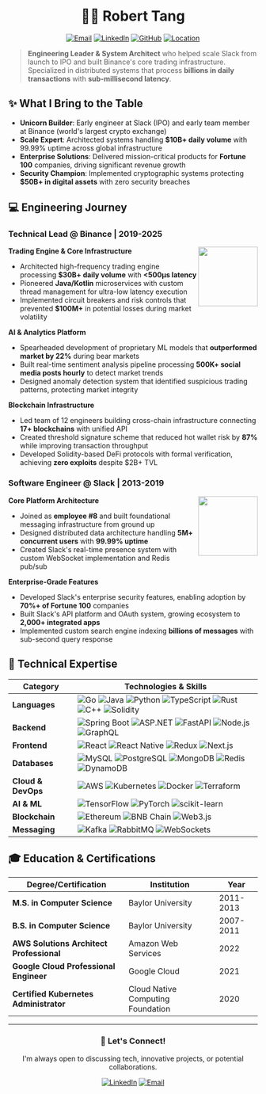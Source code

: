 <div align="center">

# 👨‍💻 Robert Tang

[![Email](https://img.shields.io/badge/Email-robert.tang.dev%40gmail.com-blue?style=flat-square&logo=gmail)](mailto:robert.tang.dev@gmail.com)
[![LinkedIn](https://img.shields.io/badge/LinkedIn-Connect-0077B5?style=flat-square&logo=linkedin)](https://linkedin.com/in/robert-tang-15b0b334a)
[![GitHub](https://img.shields.io/badge/GitHub-Follow-181717?style=flat-square&logo=github)](https://github.com/robert-tang-0207)
[![Location](https://img.shields.io/badge/Location-Houston,%20TX-orange?style=flat-square&logo=google-maps)](https://www.google.com/maps/place/Houston,+TX)

</div>

> **Engineering Leader & System Architect** who helped scale Slack from launch to IPO and built Binance's core trading infrastructure. Specialized in distributed systems that process **billions in daily transactions** with **sub-millisecond latency**.

## ✨ What I Bring to the Table

- **Unicorn Builder**: Early engineer at Slack (IPO) and early team member at Binance (world's largest crypto exchange)
- **Scale Expert**: Architected systems handling **$10B+ daily volume** with 99.99% uptime across global infrastructure
- **Enterprise Solutions**: Delivered mission-critical products for **Fortune 100** companies, driving significant revenue growth
- **Security Champion**: Implemented cryptographic systems protecting **$50B+ in digital assets** with zero security breaches

## 💻 Engineering Journey

### Technical Lead @ Binance | 2019-2025

<img align="right" width="120" src="https://upload.wikimedia.org/wikipedia/commons/1/12/Binance_logo.svg">

**Trading Engine & Core Infrastructure**
- Architected high-frequency trading engine processing **$30B+ daily volume** with **<500μs latency**
- Pioneered **Java/Kotlin** microservices with custom thread management for ultra-low latency execution
- Implemented circuit breakers and risk controls that prevented **$100M+** in potential losses during market volatility

**AI & Analytics Platform**
- Spearheaded development of proprietary ML models that **outperformed market by 22%** during bear markets
- Built real-time sentiment analysis pipeline processing **500K+ social media posts hourly** to detect market trends
- Designed anomaly detection system that identified suspicious trading patterns, protecting market integrity

**Blockchain Infrastructure**
- Led team of 12 engineers building cross-chain infrastructure connecting **17+ blockchains** with unified API
- Created threshold signature scheme that reduced hot wallet risk by **87%** while improving transaction throughput
- Developed Solidity-based DeFi protocols with formal verification, achieving **zero exploits** despite $2B+ TVL

### Software Engineer @ Slack | 2013-2019

<img align="right" width="120" src="https://upload.wikimedia.org/wikipedia/commons/d/d5/Slack_icon_2019.svg">

**Core Platform Architecture**
- Joined as **employee #8** and built foundational messaging infrastructure from ground up
- Designed distributed data architecture handling **5M+ concurrent users** with **99.99% uptime**
- Created Slack's real-time presence system with custom WebSocket implementation and Redis pub/sub

**Enterprise-Grade Features**
- Developed Slack's enterprise security features, enabling adoption by **70%+ of Fortune 100** companies
- Built Slack's API platform and OAuth system, growing ecosystem to **2,000+ integrated apps**
- Implemented custom search engine indexing **billions of messages** with sub-second query response

## 💪 Technical Expertise

<div align="center">

| **Category** | **Technologies & Skills** |
|-------------|---------------------------|
| **Languages** | ![Go](https://img.shields.io/badge/-Go-00ADD8?style=flat-square&logo=go&logoColor=white) ![Java](https://img.shields.io/badge/-Java-007396?style=flat-square&logo=java&logoColor=white) ![Python](https://img.shields.io/badge/-Python-3776AB?style=flat-square&logo=python&logoColor=white) ![TypeScript](https://img.shields.io/badge/-TypeScript-3178C6?style=flat-square&logo=typescript&logoColor=white) ![Rust](https://img.shields.io/badge/-Rust-000000?style=flat-square&logo=rust&logoColor=white) ![C++](https://img.shields.io/badge/-C++-00599C?style=flat-square&logo=c%2B%2B&logoColor=white) ![Solidity](https://img.shields.io/badge/-Solidity-363636?style=flat-square&logo=solidity&logoColor=white) |
| **Backend** | ![Spring Boot](https://img.shields.io/badge/-Spring%20Boot-6DB33F?style=flat-square&logo=spring-boot&logoColor=white) ![ASP.NET](https://img.shields.io/badge/-ASP.NET-512BD4?style=flat-square&logo=dotnet&logoColor=white) ![FastAPI](https://img.shields.io/badge/-FastAPI-009688?style=flat-square&logo=fastapi&logoColor=white) ![Node.js](https://img.shields.io/badge/-Node.js-339933?style=flat-square&logo=nodedotjs&logoColor=white) ![GraphQL](https://img.shields.io/badge/-GraphQL-E10098?style=flat-square&logo=graphql&logoColor=white) |
| **Frontend** | ![React](https://img.shields.io/badge/-React-61DAFB?style=flat-square&logo=react&logoColor=black) ![React Native](https://img.shields.io/badge/-React%20Native-61DAFB?style=flat-square&logo=react&logoColor=black) ![Redux](https://img.shields.io/badge/-Redux-764ABC?style=flat-square&logo=redux&logoColor=white) ![Next.js](https://img.shields.io/badge/-Next.js-000000?style=flat-square&logo=nextdotjs&logoColor=white) |
| **Databases** | ![MySQL](https://img.shields.io/badge/-MySQL-4479A1?style=flat-square&logo=mysql&logoColor=white) ![PostgreSQL](https://img.shields.io/badge/-PostgreSQL-336791?style=flat-square&logo=postgresql&logoColor=white) ![MongoDB](https://img.shields.io/badge/-MongoDB-47A248?style=flat-square&logo=mongodb&logoColor=white) ![Redis](https://img.shields.io/badge/-Redis-DC382D?style=flat-square&logo=redis&logoColor=white) ![DynamoDB](https://img.shields.io/badge/-DynamoDB-4053D6?style=flat-square&logo=amazondynamodb&logoColor=white) |
| **Cloud & DevOps** | ![AWS](https://img.shields.io/badge/-AWS-232F3E?style=flat-square&logo=amazonaws&logoColor=white) ![Kubernetes](https://img.shields.io/badge/-Kubernetes-326CE5?style=flat-square&logo=kubernetes&logoColor=white) ![Docker](https://img.shields.io/badge/-Docker-2496ED?style=flat-square&logo=docker&logoColor=white) ![Terraform](https://img.shields.io/badge/-Terraform-7B42BC?style=flat-square&logo=terraform&logoColor=white) |
| **AI & ML** | ![TensorFlow](https://img.shields.io/badge/-TensorFlow-FF6F00?style=flat-square&logo=tensorflow&logoColor=white) ![PyTorch](https://img.shields.io/badge/-PyTorch-EE4C2C?style=flat-square&logo=pytorch&logoColor=white) ![scikit-learn](https://img.shields.io/badge/-scikit%20learn-F7931E?style=flat-square&logo=scikitlearn&logoColor=white) |
| **Blockchain** | ![Ethereum](https://img.shields.io/badge/-Ethereum-3C3C3D?style=flat-square&logo=ethereum&logoColor=white) ![BNB Chain](https://img.shields.io/badge/-BNB%20Chain-F0B90B?style=flat-square&logo=binance&logoColor=white) ![Web3.js](https://img.shields.io/badge/-Web3.js-F16822?style=flat-square&logo=web3dotjs&logoColor=white) |
| **Messaging** | ![Kafka](https://img.shields.io/badge/-Kafka-231F20?style=flat-square&logo=apachekafka&logoColor=white) ![RabbitMQ](https://img.shields.io/badge/-RabbitMQ-FF6600?style=flat-square&logo=rabbitmq&logoColor=white) ![WebSockets](https://img.shields.io/badge/-WebSockets-010101?style=flat-square&logo=socketdotio&logoColor=white) |

</div>

## 🎓 Education & Certifications

<div align="center">

| **Degree/Certification** | **Institution** | **Year** |
|-------------------------|-----------------|----------|
| **M.S. in Computer Science** | Baylor University | 2011-2013 |
| **B.S. in Computer Science** | Baylor University | 2007-2011 |
| **AWS Solutions Architect Professional** | Amazon Web Services | 2022 |
| **Google Cloud Professional Engineer** | Google Cloud | 2021 |
| **Certified Kubernetes Administrator** | Cloud Native Computing Foundation | 2020 |

</div>

---

<div align="center">

### 👋 Let's Connect!

I'm always open to discussing tech, innovative projects, or potential collaborations.

[![LinkedIn](https://img.shields.io/badge/LinkedIn-Connect-0077B5?style=for-the-badge&logo=linkedin)](https://linkedin.com/in/robert-tang-15b0b334a)
[![Email](https://img.shields.io/badge/Email-Contact-D14836?style=for-the-badge&logo=gmail)](mailto:robert.tang.dev@gmail.com)

</div>

